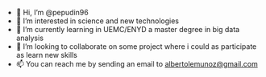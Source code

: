 - 👋 Hi, I’m @pepudin96
- 👀 I’m interested in science and new technologies
- 🌱 I’m currently learning in UEMC/ENYD a master degree in big data analysis
- 💞️ I’m looking to collaborate on some project where i could as participate as learn new skills
- 📫 You can reach me by sending an email to albertolemunoz@gmail.com

<!---
pepudin96/pepudin96 is a ✨ special ✨ repository because its `README.md` (this file) appears on your GitHub profile.
You can click the Preview link to take a look at your changes.
--->

